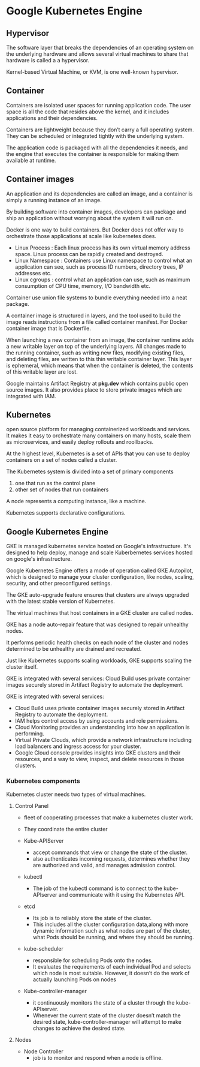 
# Google Kubernetes Engine
## Hypervisor
The software layer that breaks the dependencies of an operating system on the underlying hardware and allows several virtual machines to share that hardware is called a a hypervisor.

Kernel-based Virtual Machine, or KVM, is one well-known hypervisor.

## Container
Containers are isolated user spaces for running application code. The user space is all the code that resides above the kernel, and it includes applications and their dependencies.

Containers are lightweight because they don’t carry a full operating system.
They can be scheduled or integrated tightly with the underlying system.

The application code is packaged with all the dependencies it needs, and the engine that executes the container is responsible for making them available at runtime.

## Container images
An application and its dependencies are called an image, and a container is simply a running instance of an image.

By building software into container images, developers can package and ship an application without worrying about the system it will run on.

Docker is one way to build containers.
But Docker does not offer way to orchestrate those applications at scale like kubernetes does.

- Linux Process : Each linux process has its own virtual memory address space. Linux process can be rapidly created and destroyed.
- Linux Namespace : Containers use Linux namespace to control what an application can see, such as process ID numbers, directory trees, IP addresses etc.
- Linux cgroups : control what an application can use, such as maximum consumption of CPU time, memory, I/O bandwidth etc.

Container use union file systems to bundle everything needed into a neat package.

A container image is structured in layers, and the tool used to build the image reads instructions from a file called container manifest.
For Docker container image that is Dockerfile.

When launching a new container from an image, the container runtime adds a new writable layer on top of the underlying layers. All changes made to the running container, such as writing new files, modifying existing files, and deleting files, are written to this thin writable container layer. This layer is ephemeral, which means that when the container is deleted, the contents of this writable layer are lost.

Google maintains Artifact Registry at **pkg.dev** which contains public open source images.
It also provides place to store private images which are integrated with IAM.

## Kubernetes
open source platform for managing containerized workloads and services. It makes it easy to orchestrate many containers on many hosts, scale them as microservices, and easily deploy rollouts and roollbacks.

At the highest level, Kubernetes is a set of APIs that you can use to deploy containers on a set of nodes called a cluster.

The Kubernetes system is divided into a set of primary components
1. one that run as the control plane
2. other set of nodes that run containers

A node represents a computing instance, like a machine.

Kubernetes supports declarative configurations.

## Google Kubernetes Engine
GKE is managed kubernetes service hosted on Google's infrastructure. It's designed to help deploy, manage and scale Kuberbernetes services hosted on google's infrastructure.

Google Kubernetes Engine offers a mode of operation called GKE Autopilot, which is designed to manage your cluster configuration, like nodes, scaling, security, and other preconfigured settings.

The GKE auto-upgrade feature ensures that clusters are always upgraded with the latest stable version of Kubernetes.

The virtual machines that host containers in a GKE cluster are called nodes.

GKE has a node auto-repair feature that was designed to repair unhealthy nodes.

It performs periodic health checks on each node of the cluster and nodes determined to be unhealthy are drained and recreated.

Just like Kubernetes supports scaling workloads, GKE supports scaling the cluster itself.

GKE is integrated with several services: Cloud Build uses private container images securely stored in Artifact Registry to automate the deployment.

GKE is integrated with several services: 
- Cloud Build uses private container images securely stored in Artifact Registry to automate the deployment.
- IAM helps control access by using accounts and role permissions.
- Cloud Monitoring provides an understanding into how an application is performing.
- Virtual Private Clouds, which provide a network infrastructure including load balancers and ingress access for your cluster.
- Google Cloud console provides insights into GKE clusters and their resources, and a way to view, inspect, and delete resources in those clusters.

### Kubernetes components
Kubernetes cluster needs two types of virtual machines.
1. Control Panel
   - fleet of cooperating processes that make a kubernetes cluster work.
   - They coordinate the entire cluster

	- Kube-APIServer
	  - accept commands that view or change the state of the cluster.
	  - also authenticates incoming requests, determines whether they are authorized and valid, and manages admission control.
	 - kubectl
		  - The job of the kubectl command is to connect to the kube-APIserver and communicate with it using the Kubernetes API.
	  - etcd
		  - Its job is to reliably store the state of the cluster.
		  - This includes all the cluster configuration data,along with more dynamic information such as what nodes are part of the cluster, what Pods should be running, and where they should be running.
	- kube-scheduler
	  -  responsible for scheduling Pods onto the nodes.
	  -  It evaluates the requirements of each individual Pod and selects which node is most suitable. However, it doesn’t do the work of actually launching Pods on nodes
    - Kube-controller-manager
	  - it continuously monitors the state of a cluster through the kube-APIserver.
	  - Whenever the current state of the cluster doesn’t match the desired state, kube-controller-manager will attempt to make changes to achieve the desired state.


2. Nodes

	- Node Controller
	    - job is to monitor and respond when a node is offline.

